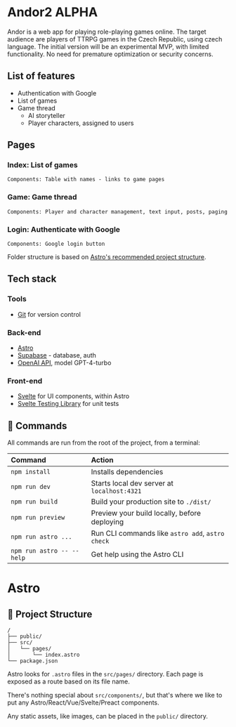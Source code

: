 
# Andor2 ALPHA

Andor is a web app for playing role-playing games online.
The target audience are players of TTRPG games in the Czech Republic, using czech language.
The initial version will be an experimental MVP, with limited functionality. No need for premature optimization or security concerns.

## List of features
  - Authentication with Google
  - List of games
  - Game thread
    - AI storyteller
    - Player characters, assigned to users

## Pages

  ### Index: List of games
    Components: Table with names - links to game pages

  ### Game: Game thread
    Components: Player and character management, text input, posts, paging

  ### Login: Authenticate with Google
    Components: Google login button

  Folder structure is based on [Astro's recommended project structure](https://docs.astro.build/en/core-concepts/project-structure).

## Tech stack

  ### Tools
  - [Git](https://git-scm.com) for version control

  ### Back-end
  - [Astro](https://docs.astro.build)
  - [Supabase](https://supabase.com) - database, auth
  - [OpenAI API](https://openai.com/blog/openai-api/), model GPT-4-turbo

  ### Front-end
  - [Svelte](https://svelte.dev) for UI components, within Astro
  - [Svelte Testing Library](https://testing-library.com/docs/svelte-testing-library/intro) for unit tests

## 🧞 Commands

All commands are run from the root of the project, from a terminal:

| Command                   | Action                                           |
| :-------------------------| :----------------------------------------------- |
| `npm install`             | Installs dependencies                            |
| `npm run dev`             | Starts local dev server at `localhost:4321`      |
| `npm run build`           | Build your production site to `./dist/`          |
| `npm run preview`         | Preview your build locally, before deploying     |
| `npm run astro ...`       | Run CLI commands like `astro add`, `astro check` |
| `npm run astro -- --help` | Get help using the Astro CLI                     |

# Astro

## 🚀 Project Structure

```text
/
├── public/
├── src/
│   └── pages/
│       └── index.astro
└── package.json
```

Astro looks for `.astro` files in the `src/pages/` directory. Each page is exposed as a route based on its file name.

There's nothing special about `src/components/`, but that's where we like to put any Astro/React/Vue/Svelte/Preact components.

Any static assets, like images, can be placed in the `public/` directory.